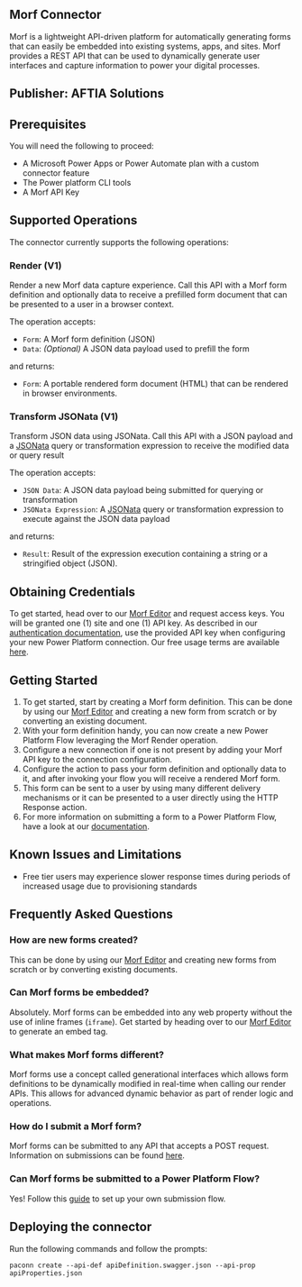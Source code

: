 ## Morf Connector
Morf is a lightweight API-driven platform for automatically generating forms that can easily be embedded into existing systems, apps, and sites. Morf provides a REST API that can be used to dynamically generate user interfaces and capture information to power your digital processes.

## Publisher: AFTIA Solutions

## Prerequisites
You will need the following to proceed:
* A Microsoft Power Apps or Power Automate plan with a custom connector feature
* The Power platform CLI tools
* A Morf API Key

## Supported Operations
The connector currently supports the following operations:

### Render (V1)
Render a new Morf data capture experience. Call this API with a Morf form definition and optionally data to receive a prefilled form document that can be presented to a user in a browser context.

The operation accepts:

* `Form`: A Morf form definition (JSON)
* `Data`: *(Optional)* A JSON data payload used to prefill the form

and returns:

* `Form`: A portable rendered form document (HTML) that can be rendered in browser environments.

### Transform JSONata (V1)
Transform JSON data using JSONata. Call this API with a JSON payload and a [JSONata](https://jsonata.org/) query or transformation expression to receive the modified data or query result

The operation accepts:

* `JSON Data`: A JSON data payload being submitted for querying or transformation
* `JSONata Expression`: A [JSONata](https://jsonata.org/) query or transformation expression to execute against the JSON data payload

and returns:

* `Result`: Result of the expression execution containing a string or a stringified object (JSON).

## Obtaining Credentials
To get started, head over to our [Morf Editor](https://editor.getmorf.io/) and request access keys. You will be granted one (1) site and one (1) API key. As described in our [authentication documentation](https://github.com/aftialabs/morf-docs/blob/main/guides/Authentication.md), use the provided API key when configuring your new Power Platform connection. Our free usage terms are available [here](https://github.com/aftialabs/morf-docs/blob/main/guides/termsandconditions.md#product-description).

## Getting Started
1. To get started, start by creating a Morf form definition. This can be done by using our [Morf Editor](https://editor.getmorf.io/) and creating a new form from scratch or by converting an existing document.
2. With your form definition handy, you can now create a new Power Platform Flow leveraging the Morf Render operation.
3. Configure a new connection if one is not present by adding your Morf API key to the connection configuration. 
4. Configure the action to pass your form definition and optionally data to it, and after invoking your flow you will receive a rendered Morf form.
5. This form can be sent to a user by using many different delivery mechanisms or it can be presented to a user directly using the HTTP Response action.
6. For more information on submitting a form to a Power Platform Flow, have a look at our [documentation](https://github.com/aftialabs/morf-docs/blob/main/guides/PowerAutomate.md).

## Known Issues and Limitations
* Free tier users may experience slower response times during periods of increased usage due to provisioning standards

## Frequently Asked Questions

### How are new forms created?
This can be done by using our [Morf Editor](https://editor.getmorf.io/) and creating new forms from scratch or by converting existing documents.

### Can Morf forms be embedded?
Absolutely. Morf forms can be embedded into any web property without the use of inline frames (`iframe`). Get started by heading over to our [Morf Editor](https://editor.getmorf.io/) to generate an embed tag. 

### What makes Morf forms different?
Morf forms use a concept called generational interfaces which allows form definitions to be dynamically modified in real-time when calling our render APIs. This allows for advanced dynamic behavior as part of render logic and operations.

### How do I submit a Morf form?
Morf forms can be submitted to any API that accepts a POST request. Information on submissions can be found [here](https://github.com/aftialabs/morf-docs/blob/main/guides/Submission.md).

### Can Morf forms be submitted to a Power Platform Flow?
Yes! Follow this [guide](https://github.com/aftialabs/morf-docs/blob/main/guides/PowerAutomate.md) to set up your own submission flow.

## Deploying the connector
Run the following commands and follow the prompts:

```paconn
paconn create --api-def apiDefinition.swagger.json --api-prop apiProperties.json
```